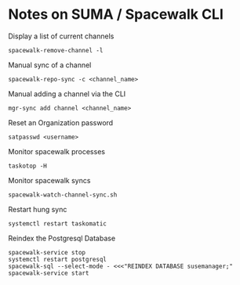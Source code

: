 # Notes on SUMA / Spacewalk CLI

Display a list of current channels
```text
spacewalk-remove-channel -l
```

Manual sync of a channel
```text
spacewalk-repo-sync -c <channel_name>
```

Manual adding a channel via the CLI
```text
mgr-sync add channel <channel_name>
```

Reset an Organization password
```text
satpasswd <username>
```

Monitor spacewalk processes
```text
taskotop -H
```

Monitor spacewalk syncs
```text
spacewalk-watch-channel-sync.sh
```

Restart hung sync
```text
systemctl restart taskomatic
```

Reindex the Postgresql Database
```text
spacewalk-service stop
systemctl restart postgresql
spacewalk-sql --select-mode - <<<"REINDEX DATABASE susemanager;"
spacewalk-service start
```
